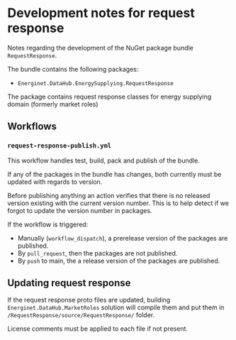 # Development notes for request response

Notes regarding the development of the NuGet package bundle `RequestResponse`.

The bundle contains the following packages:

* `Energinet.DataHub.EnergySupplying.RequestResponse`

The package contains request response classes for energy supplying domain (formerly market roles)

## Workflows

### `request-response-publish.yml`

This workflow handles test, build, pack and publish of the bundle.

If any of the packages in the bundle has changes, both currently must be updated with regards to version.

Before publishing anything an action verifies that there is no released version existing with the current version number. This is to help detect if we forgot to update the version number in packages.

If the workflow is triggered:

* Manually (`workflow_dispatch`), a prerelease version of the packages are published.
* By `pull_request`, then the packages are not published.
* By `push` to main, the a release version of the packages are published.

## Updating request response

If the request response proto files are updated, building `Energinet.DataHub.MarketRoles` solution will compile them and put them in `/RequestResponse/source/RequestResponse/` folder.

License comments must be applied to each file if not present.

